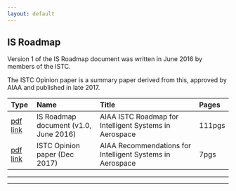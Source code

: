 ```yaml
---
layout: default
---
```


## IS Roadmap

Version 1 of the IS Roadmap document was written in June 2016 by members of the ISTC.

The ISTC Opinion paper is a summary paper derived from this, approved by AIAA and published in late 2017.

| Type | Name | Title | Pages |
|:-----|:-----|:------|:------|
| <a href="https://drive.google.com/file/d/1MBOWCYNaHiDSr0ALWLyOcq0hDWzn8NSE/view?usp=sharing">pdf link</a>| IS Roadmap document (v1.0, June 2016) | AIAA ISTC Roadmap for Intelligent Systems in Aerospace | 111pgs |
| <a href="https://drive.google.com/file/d/1U-YcX30sbm_nlf76OdrrA1FjU1o_bgsy/view?usp=sharing">pdf link</a> | ISTC Opinion paper (Dec 2017) | AIAA Recommendations for Intelligent Systems in Aerospace | 7pgs |

* * *
* * *

<!-- --end-of-page-- -->
